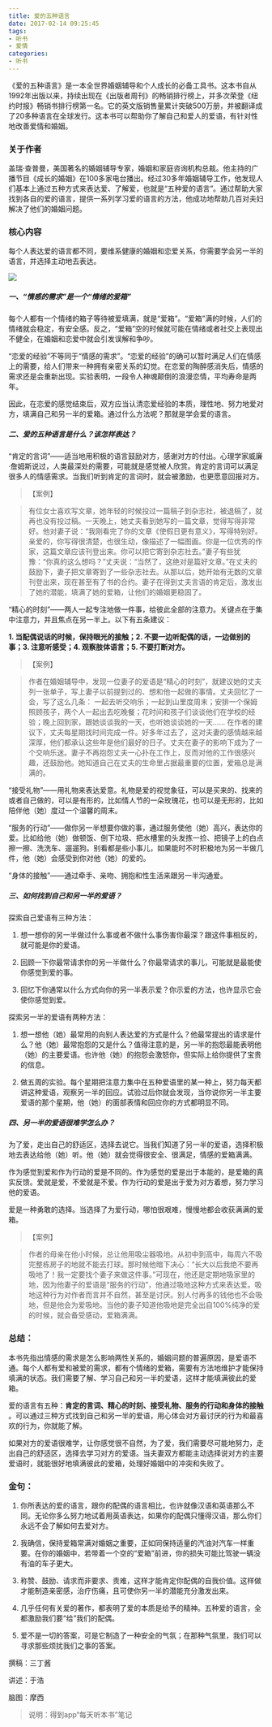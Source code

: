 ```yaml
---
title: 爱的五种语言
date: 2017-02-14 09:25:45
tags:
- 听书
- 爱情
categories:
- 听书
---
```


《爱的五种语言》是一本全世界婚姻辅导和个人成长的必备工具书。这本书自从1992年出版以来，持续出现在《出版者周刊》的畅销排行榜上，并多次荣登《纽约时报》畅销书排行榜第一名。它的英文版销售量累计突破500万册，并被翻译成了20多种语言在全球发行。这本书可以帮助你了解自己和爱人的爱语，有针对性地改善爱情和婚姻。

<!-- more -->

### 关于作者

盖瑞·查普曼，美国著名的婚姻辅导专家，婚姻和家庭咨询机构总裁。他主持的广播节目《成长的婚姻》在100多家电台播出。经过30多年婚姻辅导工作，他发现人们基本上通过五种方式来表达爱、了解爱，也就是“五种爱的语言”。通过帮助大家找到各自的爱的语言，提供一系列学习爱的语言的方法，他成功地帮助几百对夫妇解决了他们的婚姻问题。

### 核心内容

每个人表达爱的语言都不同，要维系健康的婚姻和恋爱关系，你需要学会另一半的语言，并选择主动地去表达。

![](/images/爱的五种语言.png)

##### 一、“情感的需求”是一个“情绪的爱箱”

每个人都有一个情绪的箱子等待被爱填满，就是“爱箱”。“爱箱”满的时候，人们的情绪就会稳定，有安全感。反之，“爱箱”空的时候就可能在情绪或者社交上表现出不健全，在婚姻和恋爱中就会引发误解和争吵。

“恋爱的经验”不等同于“情感的需求”。“恋爱的经验”的确可以暂时满足人们在情感上的需要，给人们带来一种拥有亲密关系的幻觉。在恋爱的陶醉感消失后，情感的需求还是会重新出现。实验表明，一段令人神魂颠倒的浪漫恋情，平均寿命是两年。

因此，在恋爱的感觉结束后，双方应当认清恋爱经验的本质，理性地、努力地爱对方，填满自己和另一半的爱箱。通过什么方法呢？那就是学会爱的语言。

##### 二、爱的五种语言是什么？该怎样表达？

“肯定的言词”——适当地用积极的语言鼓励对方，感谢对方的付出。心理学家威廉·詹姆斯说过，人类最深处的需要，可能就是感觉被人欣赏。肯定的言词可以满足很多人的情感需求。当我们听到肯定的言词时，就会被激励，也更愿意回报对方。

>【案例】

>有位女士喜欢写文章，她年轻的时候投过一篇稿子到杂志社，被退稿了，就再也没有投过稿。一天晚上，她丈夫看到她写的一篇文章，觉得写得非常好。他对妻子说：“我刚看完了你的文章《使假日更有意义》，写得特别好。亲爱的，你写得很清楚，也很生动，像描述了一幅图画。你是一位优秀的作家，这篇文章应该刊登出来。你可以把它寄到杂志社去。”妻子有些犹豫：“你真的这么想吗？”丈夫说：“当然了，这绝对是篇好文章。”在丈夫的鼓励下，妻子把文章寄到了一些杂志社去。从那以后，她开始有无数的文章刊登出来，现在甚至有了书的合约。妻子在得到丈夫言语的肯定后，激发出了她的潜能，填满了她的爱箱，让他们的婚姻更稳固了。

“精心的时刻”——两人一起专注地做一件事，给彼此全部的注意力。关键点在于集中注意力，并且焦点在另一半上。以下有五条建议：

**1.  当配偶说话的时候，保持眼光的接触；2.  不要一边听配偶的话，一边做别的事；3.  注意听感受；4.  观察肢体语言；5.  不要打断对方。**

>【案例】

>作者在婚姻辅导中，发现一位妻子的爱语是“精心的时刻”，就建议她的丈夫列一张单子，写上妻子以前提到过的、想和他一起做的事情。丈夫回忆了一会，写了这么几条：
一起去听交响乐；一起到山里度周末；安排一个保姆照顾孩子，两个人一起出去吃晚餐；花时间和孩子们谈谈他们在学校的经验；晚上回到家，跟她谈谈我的一天，也听她谈谈她的一天……
在作者的建议下，丈夫每星期找时间完成一件。好多年过去了，这对夫妻的感情越来越深厚，他们都承认这些年是他们最好的日子。丈夫在妻子的影响下成为了一个交响乐迷。妻子不再抱怨丈夫一心扑在工作上，反而对他的工作很感兴趣，还鼓励他。她知道自己在丈夫的生命里占据最重要的位置，爱箱总是满满的。

“接受礼物”——用礼物来表达爱意。礼物是爱的视觉象征，可以是买来的、找来的或者自己做的，可以是有形的，比如情人节的一朵玫瑰花，也可以是无形的，比如陪伴他（她）度过一个温馨的周末。

“服务的行动”——做你另一半想要你做的事，通过服务使他（她）高兴，表达你的爱。比如给他（她）做顿饭、倒下垃圾、把水槽里的头发拣一捡、把镜子上的白点擦一擦、洗洗车、遛遛狗。别看都是些小事儿，如果能时不时积极地为另一半做几件，他（她）会感受到你对他（她）的爱的。

“身体的接触”——通过牵手、亲吻、拥抱和性生活来跟另一半沟通爱。

##### 三、如何找到自己和另一半的爱语？

探索自己爱语有三种方法：

1.  想一想你的另一半做过什么事或者不做什么事伤害你最深？跟这件事相反的，就可能是你的爱语。

2.  回顾一下你最常请求你的另一半做什么？你最常请求的事儿，可能就是最能使你感觉到爱的事。

3.  回忆下你通常以什么方式向你的另一半表示爱？你示爱的方法，也许显示它会使你感觉到爱。

探索另一半的爱语有两种方法：

1.  想一想他（她）最常用的向别人表达爱的方式是什么？他最常提出的请求是什么？他（她）最常抱怨的又是什么？值得注意的是，另一半的抱怨最能表明他（她）的主要爱语。也许他（她）的抱怨会激怒你，但实际上给你提供了宝贵的信息。

2.  做五周的实验。每个星期把注意力集中在五种爱语里的某一种上，努力每天都讲这种爱语，观察另一半的回应。试验过后你就会发现，当你说你另一半主要爱语的那个星期，他（她）的面部表情和回应你的方式都明显不同。

##### 四、另一半的爱语很难学怎么办？

为了爱，走出自己的舒适区，选择去说它。当我们知道了另一半的爱语，选择积极地去表达给他（她）听。他（她）就会觉得很安全、很满足，情感的爱箱满满。

作为感觉到爱和作为行动的爱是不同的。作为感觉的爱是出于本能的，是爱箱的真实反馈。爱就是爱，不爱就是不爱。作为行动的爱是出于爱为对方着想，努力学习他的爱语。

爱是一种勇敢的选择。当选择了为爱行动，哪怕很艰难，慢慢地都会收获满满的爱箱。

>【案例】

>作者的母亲在他小时候，总让他用吸尘器吸地。从初中到高中，每周六不吸完整栋房子的地就不能去打球。那时候他暗下决心：“长大以后我绝不要再吸地了！我一定要找个妻子来做这件事。”可现在，他还是定期地吸家里的地，因为他妻子的爱语是“服务的行动”，他通过吸地这种方式来表达爱。吸地这种行为对作者而言并不自然，甚至是讨厌。别人付再多的钱他也不会吸地，但是他会为爱吸地。当他的妻子知道他吸地是完全出自100%纯净的爱的时候，就会备受感动，爱箱满满。

### 总结：

本书先指出情感的需求是怎么影响两性关系的，婚姻问题的普遍原因，是爱语不通。每个人都有爱和被爱的需求，都有个情绪的爱箱，需要有方法地维护才能保持填满的状态。我们需要了解、学习自己和另一半的爱语，这样才能填满彼此的爱箱。

爱的语言有五种：**肯定的言词、精心的时刻、接受礼物、服务的行动和身体的接触** 。可以通过三种方式找到自己和另一半的爱语，用心体会对方最讨厌的行为和最喜欢的行为，你就能了解。

如果对方的爱语很难学，让你感觉很不自然，为了爱，我们需要尽可能地努力，走出自己的舒适区，选择去学习对方的爱语。当夫妻双方都能主动选择说对方的主要爱语时，就能很好地填满彼此的爱箱，处理好婚姻中的冲突和失败了。

### 金句：

1. 你所表达的爱的语言，跟你的配偶的语言相比，也许就像汉语和英语那么不同。无论你多么努力地试着用英语表达，如果你的配偶只懂得汉语，那么你们永远不会了解如何去爱对方。

2. 我确信，保持爱箱常满对婚姻之重要，正如同保持适量的汽油对汽车一样重要。在你的婚姻中，若带着一个空的“爱箱”前进，你的损失可能比驾驶一辆没有油的车子更大。

3. 称赞、鼓励、请求而非要求、责难，这样才能肯定你配偶的自我价值。这样做才能制造亲密感，治疗伤痛，且可使你另一半的潜能充分激发出来。

4. 几乎任何有关爱的著作，都表明了爱的本质是给予的精神。五种爱的语言，全都激励我们要“给”我们的配偶。

5. 爱不是一切的答案，可是它制造了一种安全的气氛；在那种气氛里，我们可以寻求那些烦扰我们之事的答案。

撰稿：三丁酱

讲述：于浩

脑图：摩西

>说明：得到app“每天听本书”笔记